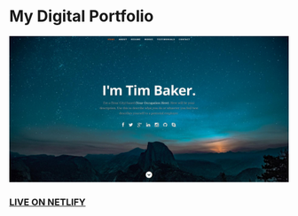 # My Digital Portfolio

![Portfolio](resume-screenshot.jpg?raw=true "Portfolio")

### <a href="https://aryanp.netlify.app/">LIVE ON NETLIFY</a>
